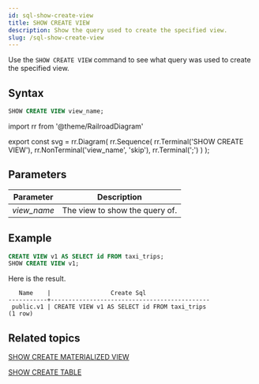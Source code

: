 ```yaml
---
id: sql-show-create-view
title: SHOW CREATE VIEW
description: Show the query used to create the specified view. 
slug: /sql-show-create-view
---
```

<head>
  <link rel="canonical" href="https://docs.risingwave.com/docs/current/sql-show-create-view/" />
</head>

Use the `SHOW CREATE VIEW` command to see what query was used to create the specified view. 

## Syntax

```sql
SHOW CREATE VIEW view_name;
```

import rr from '@theme/RailroadDiagram'

export const svg = rr.Diagram(
    rr.Sequence(
        rr.Terminal('SHOW CREATE VIEW'),
        rr.NonTerminal('view_name', 'skip'),
        rr.Terminal(';')
    )
);

<drawer SVG={svg} />


## Parameters
 |Parameter    | Description|
|---------------|------------|
|*view_name* |The view to show the query of.|

## Example

```sql
CREATE VIEW v1 AS SELECT id FROM taxi_trips;
SHOW CREATE VIEW v1;
```

Here is the result.
```
   Name    |                 Create Sql                  
-----------+---------------------------------------------
 public.v1 | CREATE VIEW v1 AS SELECT id FROM taxi_trips
(1 row)
```

## Related topics

[SHOW CREATE MATERIALIZED VIEW](sql-show-create-mv.md)

[SHOW CREATE TABLE](sql-show-create-table.md)
